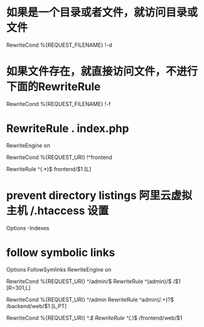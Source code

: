 
# 如果是一个目录或者文件，就访问目录或文件
RewriteCond %{REQUEST_FILENAME} !-d

# 如果文件存在，就直接访问文件，不进行下面的RewriteRule
RewriteCond %{REQUEST_FILENAME} !-f

# RewriteRule . index.php




<IfModule mod_rewrite.c> 

RewriteEngine on 

RewriteCond %{REQUEST_URI} !^frontend

RewriteRule ^(.*)$ frontend/$1 [L]

</IfModule>



# prevent directory listings 阿里云虚拟主机 /.htaccess 设置
Options -Indexes

# follow symbolic links
Options FollowSymlinks
RewriteEngine on

RewriteCond %{REQUEST_URI} ^/admin/$
RewriteRule ^(admin)/$ /$1 [R=301,L]

RewriteCond %{REQUEST_URI} ^/admin
RewriteRule ^admin(/.+)?$ /backend/web/$1 [L,PT]

RewriteCond %{REQUEST_URI} ^.*$
RewriteRule ^(.*)$ /frontend/web/$1

